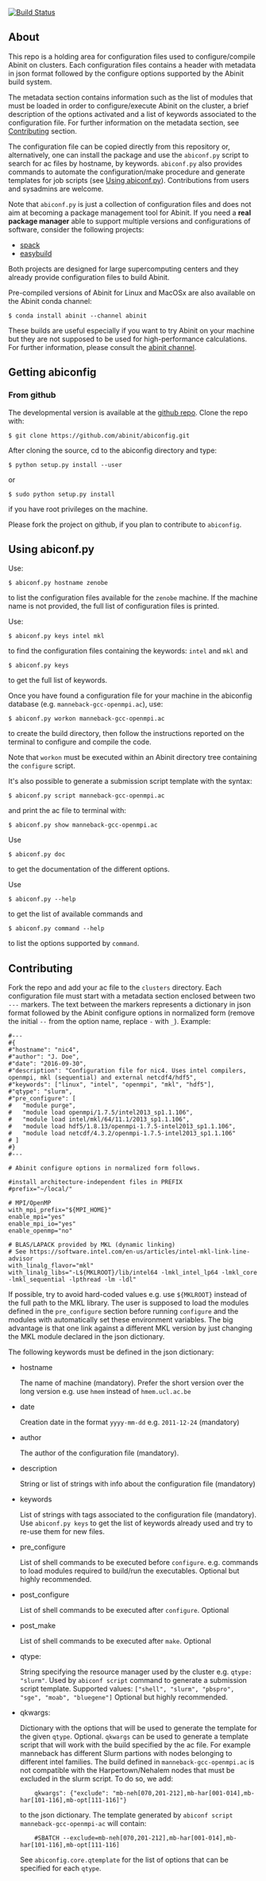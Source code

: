 
[![Build Status](https://travis-ci.org/abinit/abiconfig.svg?branch=master)](https://travis-ci.org/abinit/abiconfig)

## About

This repo is a holding area for configuration files used to configure/compile Abinit on clusters.
Each configuration files contains a header with metadata in json format followed by
the configure options supported by the Abinit build system.

The metadata section contains information such as the list of modules that must be loaded
in order to configure/execute Abinit on the cluster, a brief description of the options activated
and a list of keywords associated to the configuration file.
For further information on the metadata section, see [Contributing](#Contributing) section.

The configuration file can be copied directly from this repository or, alternatively,
one can install the package and use the ``abiconf.py`` script to search for ac files 
by hostname, by keywords. ``abiconf.py`` also provides commands to automate the configuration/make procedure
and generate templates for job scripts (see [Using abiconf.py](#Using_abiconf)).
Contributions from users and sysadmins are welcome.

Note that ``abiconf.py`` is just a collection of configuration files and 
does not aim at becoming a package management tool for Abinit.
If you need a **real package manager** able to support multiple versions 
and configurations of software, consider the following projects:

  * [spack](https://github.com/LLNL/spack)
  * [easybuild](https://github.com/hpcugent/easybuild)

Both projects are designed for large supercomputing centers and 
they already provide configuration files to build Abinit.

Pre-compiled versions of Abinit for Linux and MacOSx are also available on the Abinit conda channel:

    $ conda install abinit --channel abinit

These builds are useful especially if you want to try Abinit on your machine but they are not
supposed to be used for high-performance calculations.
For further information, please consult the [abinit channel](https://anaconda.org/abinit).

## Getting abiconfig

<!---
### From pip

The easiest way to install abiconf is to use `pip`, as follows:

    pip install abiconfig
-->

### From github

The developmental version is available at the [github repo](https://github.com/abinit/abiconfig).
Clone the repo with:

    $ git clone https://github.com/abinit/abiconfig.git

After cloning the source, cd to the abiconfig directory and type:

    $ python setup.py install --user

or

    $ sudo python setup.py install

if you have root privileges on the machine.

Please fork the project on github, if you plan to contribute to `abiconfig`.

## Using abiconf.py <a name="Using_abiconf"></a>

Use:

    $ abiconf.py hostname zenobe

to list the configuration files available for the ``zenobe`` machine.
If the machine name is not provided, the full list of configuration files is printed.

Use:

    $ abiconf.py keys intel mkl

to find the configuration files containing the keywords: ``intel`` and ``mkl`` and

    $ abiconf.py keys

to get the full list of keywords.

Once you have found a configuration file for your machine in the 
abiconfig database (e.g. ``manneback-gcc-openmpi.ac``), use:

    $ abiconf.py workon manneback-gcc-openmpi.ac

to create the build directory, then follow the instructions reported on the terminal to configure and
compile the code.

Note that ``workon`` must be executed within an Abinit directory tree containing the ``configure`` script.

It's also possible to generate a submission script template with the syntax:

    $ abiconf.py script manneback-gcc-openmpi.ac

and print the ac file to terminal with:

    $ abiconf.py show manneback-gcc-openmpi.ac

Use 

    $ abiconf.py doc

to get the documentation of the different options.

Use

    $ abiconf.py --help

to get the list of available commands and

    $ abiconf.py command --help

to list the options supported by ``command``.

## Contributing <a name="Contributing"></a>

Fork the repo and add your ac file to the ``clusters`` directory.
Each configuration file must start with a metadata section enclosed between two ``---`` markers.
The text between the markers represents a dictionary in json format followed by the
Abinit configure options in normalized form (remove the initial ``--`` from the option name,
replace ``-`` with ``_``).
Example:

```
#---
#{
#"hostname": "nic4",
#"author": "J. Doe",
#"date": "2016-09-30",
#"description": "Configuration file for nic4. Uses intel compilers, openmpi, mkl (sequential) and external netcdf4/hdf5",
#"keywords": ["linux", "intel", "openmpi", "mkl", "hdf5"],
#"qtype": "slurm",
#"pre_configure": [
#   "module purge",
#   "module load openmpi/1.7.5/intel2013_sp1.1.106",
#   "module load intel/mkl/64/11.1/2013_sp1.1.106",
#   "module load hdf5/1.8.13/openmpi-1.7.5-intel2013_sp1.1.106",
#   "module load netcdf/4.3.2/openmpi-1.7.5-intel2013_sp1.1.106"
# ]
#}
#---

# Abinit configure options in normalized form follows.

#install architecture-independent files in PREFIX
#prefix="~/local/"

# MPI/OpenMP
with_mpi_prefix="${MPI_HOME}"
enable_mpi="yes"
enable_mpi_io="yes"
enable_openmp="no"

# BLAS/LAPACK provided by MKL (dynamic linking)
# See https://software.intel.com/en-us/articles/intel-mkl-link-line-advisor
with_linalg_flavor="mkl"
with_linalg_libs="-L${MKLROOT}/lib/intel64 -lmkl_intel_lp64 -lmkl_core -lmkl_sequential -lpthread -lm -ldl"
```

If possible, try to avoid hard-coded values e.g. use ``${MKLROOT}`` instead of the full path to the MKL library.
The user is supposed to load the modules defined in the ``pre_configure`` section before running ``configure``
and the modules with automatically set these environment variables.
The big advantage is that one link against a different MKL version by just changing the MKL module
declared in the json dictionary.

The following keywords must be defined in the json dictionary:

  * hostname

    The name of machine (mandatory). Prefer the short version over the long version
    e.g. use `hmem` instead of `hmem.ucl.ac.be`

  * date

    Creation date in the format `yyyy-mm-dd` e.g. `2011-12-24` (mandatory)

  * author

    The author of the configuration file (mandatory).

  * description

    String or list of strings with info about the configuration file (mandatory)

  * keywords

    List of strings with tags associated to the configuration file (mandatory).
    Use `abiconf.py keys` to get the list of keywords already used
    and try to re-use them for new files.

  * pre\_configure

    List of shell commands to be executed before `configure`.
    e.g. commands to load modules required to build/run the executables.
    Optional but highly recommended.

  * post\_configure

    List of shell commands to be executed after `configure`.
    Optional

  * post\_make

    List of shell commands to be executed after `make`.
    Optional

  * qtype:

    String specifying the resource manager used by the cluster e.g. `qtype: "slurm"`.
    Used by `abiconf script` command to generate a submission script template.
    Supported values: `["shell", "slurm", "pbspro", "sge", "moab", "bluegene"]`
    Optional but highly recommended.

  * qkwargs:

    Dictionary with the options that will be used to generate the template for the given `qtype`.
    Optional. `qkwargs` can be used to generate a template script that will work with the
    build specified by the ac file. For example manneback has different Slurm partions
    with nodes belonging to different intel families.
    The build defined in `manneback-gcc-openmpi.ac` is not compatible with the Harpertown/Nehalem nodes
    that must be excluded in the slurm script. To do so, we add:
    ```
        qkwargs": {"exclude": "mb-neh[070,201-212],mb-har[001-014],mb-har[101-116],mb-opt[111-116]"}
    ```
    to the json dictionary. The template generated by `abiconf script manneback-gcc-openmpi-ac` will contain:
    ```
        #SBATCH --exclude=mb-neh[070,201-212],mb-har[001-014],mb-har[101-116],mb-opt[111-116]
    ```
    See `abiconfig.core.qtemplate` for the list of options that can be specified for each `qtype`.
